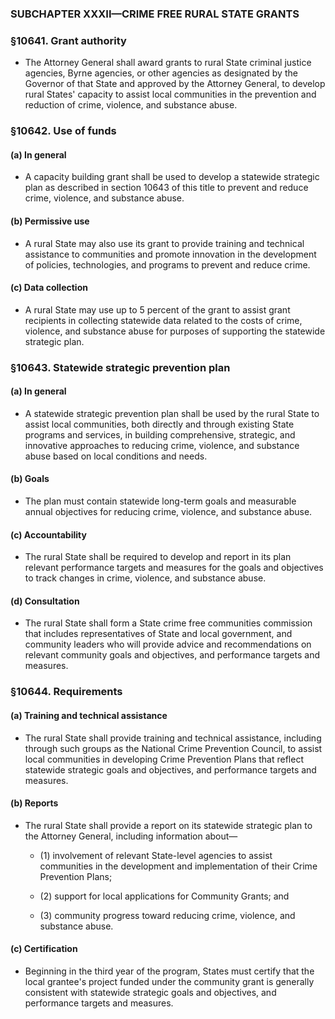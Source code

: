 ### SUBCHAPTER XXXII—CRIME FREE RURAL STATE GRANTS

### §10641. Grant authority
* The Attorney General shall award grants to rural State criminal justice agencies, Byrne agencies, or other agencies as designated by the Governor of that State and approved by the Attorney General, to develop rural States' capacity to assist local communities in the prevention and reduction of crime, violence, and substance abuse.

### §10642. Use of funds
#### (a) In general
* A capacity building grant shall be used to develop a statewide strategic plan as described in section 10643 of this title to prevent and reduce crime, violence, and substance abuse.

#### (b) Permissive use
* A rural State may also use its grant to provide training and technical assistance to communities and promote innovation in the development of policies, technologies, and programs to prevent and reduce crime.

#### (c) Data collection
* A rural State may use up to 5 percent of the grant to assist grant recipients in collecting statewide data related to the costs of crime, violence, and substance abuse for purposes of supporting the statewide strategic plan.

### §10643. Statewide strategic prevention plan
#### (a) In general
* A statewide strategic prevention plan shall be used by the rural State to assist local communities, both directly and through existing State programs and services, in building comprehensive, strategic, and innovative approaches to reducing crime, violence, and substance abuse based on local conditions and needs.

#### (b) Goals
* The plan must contain statewide long-term goals and measurable annual objectives for reducing crime, violence, and substance abuse.

#### (c) Accountability
* The rural State shall be required to develop and report in its plan relevant performance targets and measures for the goals and objectives to track changes in crime, violence, and substance abuse.

#### (d) Consultation
* The rural State shall form a State crime free communities commission that includes representatives of State and local government, and community leaders who will provide advice and recommendations on relevant community goals and objectives, and performance targets and measures.

### §10644. Requirements
#### (a) Training and technical assistance
* The rural State shall provide training and technical assistance, including through such groups as the National Crime Prevention Council, to assist local communities in developing Crime Prevention Plans that reflect statewide strategic goals and objectives, and performance targets and measures.

#### (b) Reports
* The rural State shall provide a report on its statewide strategic plan to the Attorney General, including information about—

  * (1) involvement of relevant State-level agencies to assist communities in the development and implementation of their Crime Prevention Plans;

  * (2) support for local applications for Community Grants; and

  * (3) community progress toward reducing crime, violence, and substance abuse.

#### (c) Certification
* Beginning in the third year of the program, States must certify that the local grantee's project funded under the community grant is generally consistent with statewide strategic goals and objectives, and performance targets and measures.